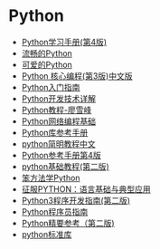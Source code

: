 # Python

* <a href="https://sn9.us/file/632278-377975290" title="Python学习手册(第4版)">Python学习手册(第4版)</a>
* <a href="https://sn9.us/file/632278-383858112" title="流畅的Python">流畅的Python</a>
* <a href="https://sn9.us/file/632278-382719603" title="可爱的Python">可爱的Python</a>
* <a href="https://sn9.us/file/632278-382719270" title="Python 核心编程">Python 核心编程(第3版)中文版</a>
* <a href="https://sn9.us/file/632278-382718757" title="Python入门指南">Python入门指南</a>
* <a href="https://sn9.us/file/632278-382467547" title="Python开发技术详解">Python开发技术详解</a>
* <a href="https://sn9.us/file/632278-382528064" title="Python教程-廖雪峰">Python教程-廖雪峰</a>
* <a href="https://sn9.us/file/632278-375811046" title="Python网络编程基础">Python网络编程基础</a>
* <a href="https://sn9.us/file/632278-375810992" title="Python库参考手册">Python库参考手册</a>
* <a href="https://sn9.us/file/632278-375802436" title="python简明教程中文">python简明教程中文</a>
* <a href="https://sn9.us/file/632278-375799511" title="Python参考手册第4版">Python参考手册第4版</a>
* <a href="https://sn9.us/file/632278-375800687" title="python基础教程(第二版)">python基础教程(第二版)</a>
* <a href="https://sn9.us/file/632278-377975371" title="笨方法学Python">笨方法学Python</a>
* <a href="https://sn9.us/file/632278-375802288" title="征服PYTHON：语言基础与典型应用">征服PYTHON：语言基础与典型应用</a>
* <a href="https://sn9.us/file/632278-382718739" title="Python3程序开发指南(第二版)">Python3程序开发指南(第二版)</a>
* <a href="https://sn9.us/file/632278-382718727" title="Python程序员指南">Python程序员指南</a>
* <a href="https://sn9.us/file/632278-382718724" title="Python精要参考（第二版)">Python精要参考（第二版)</a>
* <a href="https://sn9.us/file/632278-382718736" title="python标准库">python标准库</a>